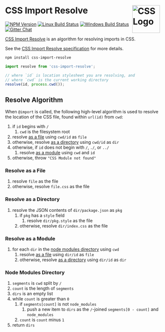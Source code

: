 # CSS Import Resolve [<img src="https://jonathantneal.github.io/css-import-resolve/css-logo.svg" alt="CSS Logo" width="90" height="90" align="right">][CSS Import Resolve]

[![NPM Version][npm-img]][npm-url]
[![Linux Build Status][cli-img]][cli-url]
[![Windows Build Status][win-img]][win-url]
[![Gitter Chat][git-img]][git-url]

[CSS Import Resolve] is an algorithm for resolving imports in CSS.

See the [CSS Import Resolve specification] for more details.

```bash
npm install css-import-resolve
```

```js
import resolve from 'css-import-resolve';

// where `id` is location stylesheet you are resolving, and
// where `cwd` is the current working directory
resolve(id, process.cwd());
```

## Resolve Algorithm

When `@import` is called, the following high-level algorithm is used to resolve
the location of the CSS file, found within `url(id)` from `cwd`:

1. if `id` begins with `/`
   1. `cwd` is the filesystem root
2. resolve [as a file](#resolve-as-a-file) using `cwd/id` as `file`
3. otherwise, resolve [as a directory](#resolve-as-a-directory) using `cwd/id`
   as `dir`
4. otherwise, if `id` does not begin with `/`, `./`, or `../`
   1. resolve [as a module](#resolve-as-a-module) using `cwd` and `id`
5. otherwise, throw `"CSS Module not found"`

### Resolve as a File

1. resolve `file` as the file
2. otherwise, resolve `file.css` as the file

### Resolve as a Directory

1. resolve the JSON contents of `dir/package.json` as `pkg`
   1. if `pkg` has a `style` field
      1. resolve `dir/pkg.style` as the file
   3. otherwise, resolve `dir/index.css` as the file

### Resolve as a Module

1. for each `dir` in the [node modules directory](#node-modules-directory)
   using `cwd`
   1. resolve [as a file](#resolve-as-a-file) using `dir/id` as `file`
   2. otherwise, resolve [as a directory](#resolve-as-a-directory) using
      `dir/id` as `dir`

### Node Modules Directory

1. `segments` is `cwd` split by `/`
2. `count` is the length of `segments`
3. `dirs` is an empty list
4. while `count` is greater than `0`
   1. if `segments[count]` is not `node_modules`
      1. push a new item to `dirs` as the `/`-joined `segments[0 - count]` and
         `node_modules`
   2. `count` is `count` minus `1`
5. return `dirs`

[CSS Import Resolve]: https://jonathantneal.github.io/css-import-resolve/
[CSS Import Resolve specification]: https://jonathantneal.github.io/css-import-resolve/

[cli-url]: https://travis-ci.org/jonathantneal/css-import-resolve
[cli-img]: https://img.shields.io/travis/jonathantneal/css-import-resolve.svg
[git-url]: https://gitter.im/postcss/postcss
[git-img]: https://img.shields.io/badge/chat-gitter-blue.svg
[npm-url]: https://www.npmjs.com/package/css-import-resolve
[npm-img]: https://img.shields.io/npm/v/css-import-resolve.svg
[win-url]: https://ci.appveyor.com/project/jonathantneal/css-import-resolve
[win-img]: https://img.shields.io/appveyor/ci/jonathantneal/css-import-resolve.svg
